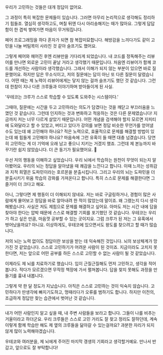 우리가 고민하는 것들은 대개 정답이 없어요.

그 과정이 특히 복잡한 문제들이 있습니다. 그러면 아무리 논리적으로 생각해도 정리하기 힘들죠.
열심히 생각하고도, 며칠 뒤엔 다시 아리송해지는 때가 많아요.
그렇게 답답함이 한 겹씩 쌓여가면 마음이 무거워집니다.

페어 프로그래밍을 하다 혼자가 되면 참 복잡미묘합니다.
해방감을 느끼다가도 같이 고민을 나눌 버팀목이 사라진 것 같아 슬프기도 했어요.

그렇게 페어와 헤어진 후엔 리뷰만을 기다리게 되었습니다.
내 코드를 정독해주는 리뷰어를 만나면 외로운 고민이 끝날 거라고 생각했기 때문입니다.
처음엔 리뷰어가 함께 코드를 개선하는 사람이라 생각했습니다.
그래서 이해가 되지 않는 부분이 있으면 바로 질문했어요.
하지만 답은 무소식이고, 저의 질문에는 답이 아닌 또 다른 질문이 달렸습니다.
어떤 때는 제 노력이 리뷰어에게는 닿지 않는 걸까 슬프기도 했던 것 같습니다.
그런데 한참이 지나 다른 크루들과 이야기하며 받아들이게 된 사실.

'우테코는 크루가 스스로 학습할 수 있도록 도와주는 시스템이다.'

그때야, 질문에는 시간을 두고 고민하라는 의도가 담겼다는 것을 깨닫고 부끄러움을 느꼈던 것 같습니다. 그런데 인지하는 것과 변화하고 적응하는 것은 다른 문제였습니다!
지금까지 저는 너무 다르게 살았기 때문입니다. 어떤 개념을 검색해야 할지 모르면 지피티에 도와달라고 할 수 있었고, 버티고 있다가 강의를 보면 정답 비슷한 무언가를 얻어낼 수도 있는데 왜 고민해야 하나요?
적은 노력으로, 효율적으로 문제를 해결할 방법이 있는데 왜 힘들게 고민해야 하나요? 마음속에 그런 유혹이 들 때면 대충 넘겼습니다. 당연히 고민하는 게 더 기억에 오래 남고 좋으니 지키는 거겠지 했죠.
그런데 제 본능까지 바꾸기란 쉽지 않았습니다.
더 큰 동기가 필요했어요. 🫠

우선 저의 행동을 이해하고 싶었습니다.
우리 뇌에서 학습하는 원천이 무엇이 되는지 알아봤어요.
우리의 뇌는 정답을 알아냈을 때 쾌감을 느낀다고 합니다. 
이때 느끼는 성취감과 지적 희열은 도파민이라는 호르몬을 분출시킵니다.
그리고 우리의 뇌는 도파민을 더 분출시키기 위움 학습의 강화를 가져온다고 합니다.
특히 스스로 문제를 해결한다면 그 즐거이 더 크다고 해요.

아니, 그렇다면 제 행동이 더 이해되지 않네요. 저는 바로 구글링하거나, 경험이 많은 사람에게 물어보고 정답을 바로 알아내려 한 적이 많았는데 말이죠.
왜 그랬는지 다시 생각해봤습니다. 사실은 저도 제힘으로 문제를 해결하고 싶어요.
아마도 저는 시간 내에 답을 찾아야 한다는 압박 때문에 스스로 해결할 기회를 포기했던 것 같습니다.
우테코는 우리가 하고 싶은 만큼, 마음껏 공부할 수 있는 곳이지요.
그럼 크루가 된 저는 그 유혹에서 벗어났을까요?
아니요. 이상하게도, 우테코에 있으면서도 왕도를 찾으려고 할 때가 많습니다.

저의 뇌는 노력 없이도 정답이란 보상을 받는 데 익숙해진 것입니다.
뇌의 보상체계가 망가진 것 같았습니다. 스스로 고민하기가 어려운 사람이 된 것이죠.
지금이라도 고치지 못한다면, 저는 앞으로 어떤 공부를 하든 스스로 고민할 수 없는 사람이 될 것 같았습니다.

이제라도 제 뇌를 치료하기로 했습니다.
입이 근질근질해도 먼저 고민하고, 생각을 적어봅니다. 적다가 모르겠으면 무작정 책장에 가서 펼쳐봅니다.
답을 찾지 못해도 과정을 만들기를 흉내 내봅니다.

그렇게 약 한 달 정도가 지났습니다. 아직은 스스로 고민하는 것이 익숙지 않습니다. 고민하다가 딴생각에 빠지기도하고, 멍때리다가 오류를 범하기도 합니다.
하지만 이전의, 조급하게 정답만 찾는 습관에서 벗어난 것 같습니다.

---

내가 어떤 사람인지 알고 싶을 때, 내 주변 사람들을 보라고 합니다.
그들이 나를 비추는 거울이라고 하더군요.
우리 크루들은 스스로 고민 거리도 잘 찾고 정리도 잘하던데,
계속 이렇게 함께 학습만 해도 제 옆의 크루들을 닮아갈 수 있는걸까요?
과분한 자리가 되지 않게 많이 노력해야겠습니다.

우테코와 여러분을, 제 뇌에게 주어진 마지막 갱생의 기회라고 생각할거예요.
만나서 반갑고, 앞으로도 잘 부탁합니다!

